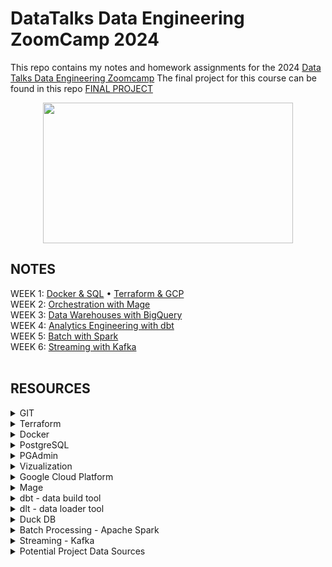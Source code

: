 # DataTalks Data Engineering ZoomCamp 2024 
This repo contains my notes and homework assignments for the 2024 [Data Talks Data Engineering Zoomcamp](https://github.com/DataTalksClub/data-engineering-zoomcamp/tree/main)
The final project for this course can be found in this repo [FINAL PROJECT]()
<div align="center">
  <img src="https://github.com/inner-outer-space/de-zoomcamp-2024/assets/12296455/2689b1a3-60af-4b13-9ca5-dde96f28773c" width="400" height="225" style="margin: 0 auto;">
</div>

## NOTES 
WEEK 1:  [Docker & SQL](https://github.com/inner-outer-space/de-zoomcamp-2024/blob/main/week_1_basics_n_setup/docker_sql/readme.md) • [Terraform & GCP](https://github.com/inner-outer-space/de-zoomcamp-2024/blob/main/week_1_basics_n_setup/terraform_gcp/readme.md) <br>
WEEK 2:  [Orchestration with Mage](https://github.com/inner-outer-space/de-zoomcamp-2024/tree/main/2-workflow-orchestration) <br>
WEEK 3:  [Data Warehouses with BigQuery](https://github.com/inner-outer-space/de-zoomcamp-2024/tree/main/3-data-warehouse) <br>
WEEK 4:  [Analytics Engineering with dbt](https://github.com/inner-outer-space/de-zoomcamp-2024/tree/main/4-analytics-engineering) <br>
WEEK 5:  [Batch with Spark](https://github.com/inner-outer-space/de-zoomcamp-2024/tree/main/5-batch) <br>
WEEK 6:  [Streaming with Kafka](https://github.com/inner-outer-space/de-zoomcamp-2024/tree/main/6-streaming)
<br>
<br>
## RESOURCES

<details>
<summary>GIT</summary>      

  - [GIT](https://dangitgit.com/) General
  - [GIT Extended](https://dangitgit.com/) Special commit cases
  - [GIT Readme](https://pragmaticpineapple.com/adding-custom-html-and-css-to-github-readme/) Adding HTML and CSS to GIT Readme
  - [GIT Merge Divergent Branches](https://stackoverflow.com/questions/71768999/how-to-merge-when-you-get-error-hint-you-have-divergent-branches-and-need-to-s)
</details>

<details>
<summary>Terraform</summary> 
  
  - [Terraform State Files](https://www.devopsschool.com/blog/what-is-terraform-tfstate-backup-file-in-terraform/)
</details>

<details>
<summary>Docker</summary>  
  
  - [Docker Commands](https://linuxhandbook.com/essential-docker-commands/)
</details>

<details>
<summary>PostgreSQL</summary>
  
  - [Postgres](https://www.postgresql.org/docs/16/index.html) PostgreSQL official documentation  
</details>

<details>
<summary> PGAdmin </summary>
  
  - [PG Admin]()
</details>

<details>
<summary>Vizualization</summary>

  - [Vizualize in Python](https://hossainlab.github.io/dataviz/notebooks/MPL01-Intro%20to%20Data%20Visualization.html)
</details>

<details>
<summary> Google Cloud Platform </summary>
  
  - [CLI Auth Login](https://mahira-technology.medium.com/gcloud-auth-login-using-cli-658ba1a0268f)
</details>

<details>
<summary> Mage </summary>
  
  - [Mage Dox]()
</details>

<details>
<summary> dbt - data build tool </summary>
  
  - [dbt resources](https://github.com/Hiflylabs/awesome-dbt)
</details>

<details>
<summary> dlt - data loader tool </summary>
  
  - [dlt practice api sources](https://dlthub.com/docs/blog/practice-api-sources)
  - [Building a dbt Pipeline](https://dlthub.com/docs/build-a-pipeline-tutorial)
  - [dlt Demos](https://github.com/dlt-hub/dlt_demos)
  - [dlt Blog](https://dlthub.com/docs/blog)
</details>

<details>
<summary> Duck DB </summary>
  
  - [duck DB](https://motherduck.com/blog/duckdb-tutorial-for-beginners/)
  - 
</details>

<details>
<summary> Batch Processing - Apache Spark </summary>
  
  - [Apache Spark](https://spark.apache.org/docs/latest/index.html)
  - [Spark 101](https://developer.hpe.com/blog/spark-101-what-is-it-what-it-does-and-why-it-matters/)
  - [Spark - Stand Alone Mode](https://spark.apache.org/docs/latest/spark-standalone.html)
  - [Deploy Spark Cluster on AWS](https://blog.insightdatascience.com/create-a-cluster-of-instances-on-aws-899a9dc5e4d0)
  - [MapReduce vs. Spark](https://www.knowledgehut.com/blog/big-data/apache-spark-and-mapreduce-comparison)
  - [PySpark Job in DataProc](https://cloud.yandex.com/en/docs/data-proc/tutorials/run-spark-job)

</details>

<details>
<summary> Streaming - Kafka </summary>
  
  - [Kafka]()
  - 
</details>

<details>
<summary> Potential Project Data Sources </summary>
  
  - [US Energy Use](https://www.eia.gov/opendata/)
  - 
</details>

